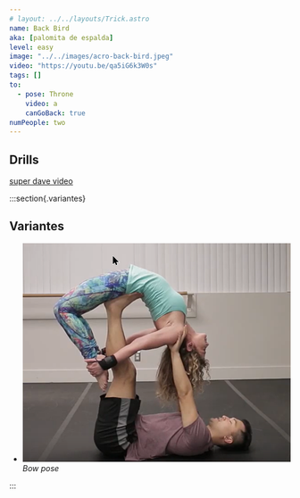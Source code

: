 ```yaml
---
# layout: ../../layouts/Trick.astro
name: Back Bird
aka: [palomita de espalda]
level: easy
image: "../../images/acro-back-bird.jpeg"
video: "https://youtu.be/qa5iG6k3W0s"
tags: []
to:
  - pose: Throne
    video: a
    canGoBack: true
numPeople: two
---
```


## Drills

[super dave video](https://www.youtube.com/watch?v=qa5iG6k3W0s)

:::section{.variantes}

## Variantes

- ![Untitled 1](../../images/Untitled_1_ea056f5828.png)
  _Bow pose_

:::
